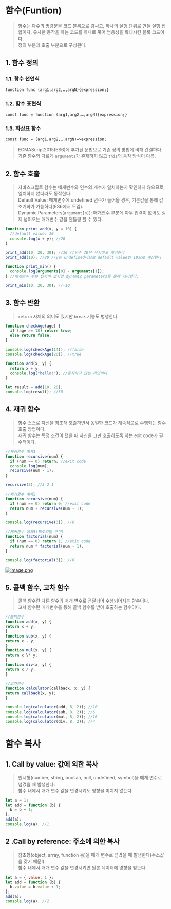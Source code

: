 # 함수(Funtion)

> 함수는 다수의 명령문을 코드 블록으로 감싸고, 하나의 실행 단위로 만들 실행 집합이자, 유사한 동작을 하는 코드를 하나로 묶어 범용성을 확대시킨 블록 코드이다.  
> 정의 부분과 호출 부분으로 구성된다.

## 1. 함수 정의

### 1.1. 함수 선언식

`function func (arg1,arg2,…,argN){expression;}`

### 1.2. 함수 표현식

`const func = function (arg1,arg2,…,argN){expression;}`

### 1.3. 화살표 함수

`const func = (arg1,arg2,…,argN)=>expression;`

> ECMAScript2015(ES6)에 추가된 문법으로 기존 정의 방법에 비해 간결하다.  
> 기존 함수와 다르게 `arguments`가 존재하지 않고 `this`의 동작 방식이 다름.

## 2. 함수 호출

> 자바스크립트 함수는 매개변수와 인수의 개수가 일치하는지 확인하지 않으므로, 일치하지 않더라도 동작한다.  
> Default Value: 매개변수에 undefined 변수가 들어올 경우, 기본값을 통해 값 초기화가 가능하다(ES6에서 도입).  
> Dynamic Parameters(`argument[n]`): 매개변수 부분에 아무 입력이 없어도 실제 넘어오는 매개변수 값을 핸들링 할 수 있다.

```javascript
function print_add(x, y = 10) {
  //default value: 10
  console.log(x + y); //20
}

print_add(10, 20, 30); //30 //인수 30은 무시하고 계산한다
print_add(10); //20 //y는 undefined이므로 default value인 10으로 계산한다

function print_min() {
  console.log(arguments[0] - arguments[1]);
} //매개변수 부분 입력이 없지만 dynamic parameters를 통해 제어한다.

print_min(10, 20, 30); //-10
```

## 3. 함수 반환

> `return` 자체의 의미도 있지만 `break` 기능도 병행한다.

```javascript
function checkAge(age) {
  if (age >= 18) return true;
  else return false;
}

console.log(checkAge(14)); //false
console.log(checkAge(20)); //true
```

```javascript
function add(x, y) {
  return x + y;
  console.log("hello!"); //동작하지 않는 라인이다
}

let result = add(10, 20);
console.log(result); //30
```

## 4. 재귀 함수

> 함수 스스로 자신을 참조해 호출하면서 동일한 코드가 계속적으로 수행되는 함수 호출 방법이다.  
> 재귀 함수는 특정 조건이 됐을 때 자신을 그만 호출하도록 하는 exit code가 필수적이다.

```javascript
//재귀함수 예제1
function recursive(num) {
  if (num == 0) return; //exit code
  console.log(num);
  recursive(num - 1);
}

recursive(3); //3 2 1
```

```javascript
//재귀함수 예제2
function recursive(num) {
  if (num == 0) return 0; //exit code
  return num + recursive(num - 1);
}

console.log(recursive(3)); //6
```

```javascript
//재귀함수 예제3(팩토리얼 구현)
function factorial(num) {
  if (num == 0) return 1; //exit code
  return num * factorial(num - 1);
}

console.log(factorial(3)); //6
```

[![image.png](https://i.postimg.cc/T3DDHhVh/image.png)](https://postimg.cc/w19M1qbd)

## 5. 콜백 함수, 고차 함수

> 콜백 함수란 다른 함수의 매개 변수로 전달되어 수행되어지는 함수이다.  
> 고차 함수란 매개변수를 통해 콜백 함수를 받아 호출하는 함수이다.

```javascript
//콜백함수
function add(x, y) {
return x + y;
}
function sub(x, y) {
return x - y;
}
function mul(x, y) {
return x \* y;
}
function div(x, y) {
return x / y;
}

//고차함수
function calculator(callback, x, y) {
return callback(x, y);
}

console.log(calculator(add, 8, 2)); //10
console.log(calculator(sub, 8, 2)); //6
console.log(calculator(mul, 8, 2)); //16
console.log(calculator(div, 8, 2)); //4
```

# 함수 복사

## 1. Call by value: 값에 의한 복사

> 원시형(number, string, boolian, null, undefined, symbol)을 매개 변수로 넘겼을 때 발생한다.  
> 함수 내에서 매개 변수 값을 변경시켜도 영향을 미치지 않는다.

```javascript
let a = 1;
let add = function (b) {
  b = b + 1;
};
add(a);
console.log(a); //1
```

## 2 .Call by reference: 주소에 의한 복사

> 참조형(object, array, function 등)을 매개 변수로 넘겼을 때 발생한다(주소값을 갖기 때문!).  
> 함수 내에서 매개 변수 값을 변경시키면 원본 데이터에 영향을 받는다.

```javascript
let a = { value: 1 };
let add = function (b) {
  b.value = b.value + 1;
};
add(a);
console.log(a); //2
```
